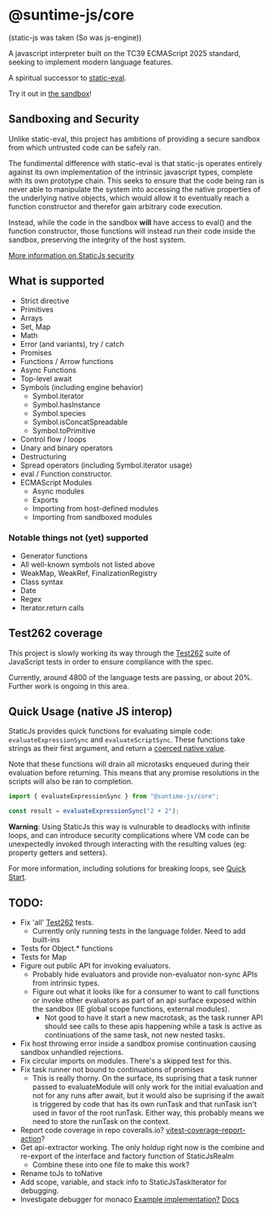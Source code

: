 # @suntime-js/core

(static-js was taken (So was js-engine))

A javascript interpreter built on the TC39 ECMAScript 2025 standard, seeking to implement modern language features.

A spiritual successor to [static-eval](https://www.npmjs.com/package/static-eval).

Try it out in [the sandbox](https://sunsetfi.github.io/suntime-js)!

## Sandboxing and Security

Unlike static-eval, this project has ambitions of providing a secure sandbox from which untrusted code can be safely ran.

The fundimental difference with static-eval is that static-js operates entirely against its own implementation of the intrinsic javascript types, complete with its own prototype chain. This seeks to ensure that the code being ran is never able to manipulate the system into accessing the native properties of the underlying native objects, which would allow it to eventually reach a function constructor and therefor gain arbitrary code execution.

Instead, while the code in the sandbox **will** have access to eval() and the function constructor, those functions will instead run their code inside the sandbox, preserving the integrity of the host system.

[More information on StaticJs security](docs/02-security.md)

## What is supported

- Strict directive
- Primitives
- Arrays
- Set, Map
- Math
- Error (and variants), try / catch
- Promises
- Functions / Arrow functions
- Async Functions
- Top-level await
- Symbols (including engine behavior)
  - Symbol.iterator
  - Symbol.hasInstance
  - Symbol.species
  - Symbol.isConcatSpreadable
  - Symbol.toPrimitive
- Control flow / loops
- Unary and binary operators
- Destructuring
- Spread operators (including Symbol.iterator usage)
- eval / Function constructor.
- ECMAScript Modules
  - Async modules
  - Exports
  - Importing from host-defined modules
  - Importing from sandboxed modules

### Notable things not (yet) supported

- Generator functions
- All well-known symbols not listed above
- WeakMap, WeakRef, FinalizationRegistry
- Class syntax
- Date
- Regex
- Iterator.return calls

## Test262 coverage

This project is slowly working its way through the [Test262](https://github.com/tc39/test262) suite of JavaScript tests in order to ensure compliance with the spec.

Currently, around 4800 of the language tests are passing, or about 20%. Further work is ongoing in this area.

## Quick Usage (native JS interop)

StaticJs provides quick functions for evaluating simple code: `evaluateExpressionSync` and `evaluateScriptSync`. These functions take strings as their first argument, and return a [coerced native value](docs/03-type-coersion.md).

Note that these functions will drain all microtasks enqueued during their evaluation before returning. This means that any promise resolutions in the scripts will also be ran to completion.

```ts
import { evaluateExpressionSync } from "@suntime-js/core";

const result = evaluateExpressionSync("2 + 2");
```

**Warning**: Using StaticJs this way is vulnurable to deadlocks with infinite loops, and can introduce security complications where VM code can be unexpectedly invoked through interacting with the resulting values (eg: property getters and setters).

For more information, including solutions for breaking loops, see [Quick Start](docs/01-quick-start.md).

## TODO:

- Fix 'all' [Test262](https://github.com/tc39/test262) tests.
  - Currently only running tests in the language folder. Need to add built-ins
- Tests for Object.\* functions
- Tests for Map
- Figure out public API for invoking evaluators.
  - Probably hide evaluators and provide non-evaluator non-sync APIs from intrinsic types.
  - Figure out what it looks like for a consumer to want to call functions or invoke other evaluators as part of an api surface exposed within
    the sandbox (IE global scope functions, external modules).
    - Not good to have it start a new macrotask, as the task runner API should see calls to these apis happening while a task is active as
      continuations of the same task, not new nested tasks.
- Fix host throwing error inside a sandbox promise continuation causing sandbox unhandled rejections.
- Fix circular imports on modules. There's a skipped test for this.
- Fix task runner not bound to continuations of promises
  - This is really thorny. On the surface, its suprising that a task runner passed to evaluateModule will only work for
    the initial evaluation and not for any runs after await, but it would also be suprising if the await is triggered
    by code that has its own runTask and that runTask isn't used in favor of the root runTask.
    Either way, this probably means we need to store the runTask on the context.
- Report code coverage in repo
  coveralls.io?
  [vitest-coverage-report-action](https://github.com/marketplace/actions/vitest-coverage-report)?
- Get api-extractor working. The only holdup right now is the combine and re-export of the interface and factory function of StaticJsRealm
  - Combine these into one file to make this work?
- Rename toJs to toNative
- Add scope, variable, and stack info to StaticJsTaskIterator for debugging.
- Investigate debugger for monaco
  [Example implementation?](https://github.com/polylith/monaco-debugger)
  [Docs](https://microsoft.github.io/debug-adapter-protocol/overview)
